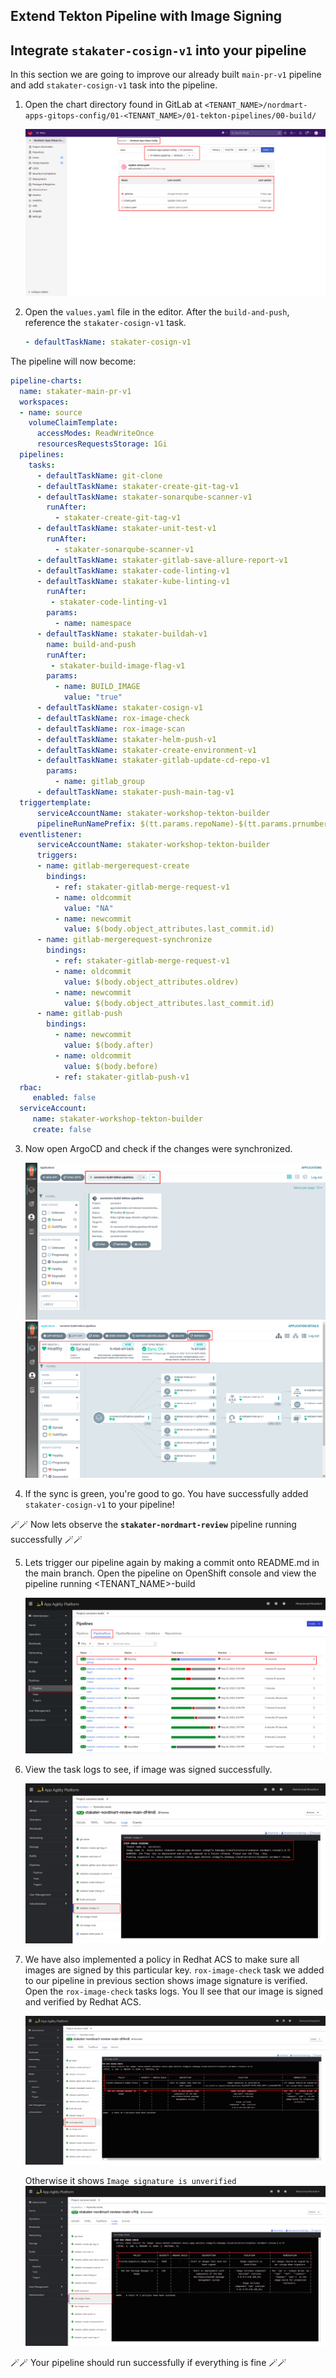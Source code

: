 ## Extend Tekton Pipeline with Image Signing

## Integrate `stakater-cosign-v1` into your pipeline

In this section we are going to improve our already built `main-pr-v1` pipeline and add `stakater-cosign-v1` task into the pipeline.  


1. Open the chart directory found in GitLab at `<TENANT_NAME>/nordmart-apps-gitops-config/01-<TENANT_NAME>/01-tekton-pipelines/00-build/`

    ![images/pipelines-Nordmart-apps-GitOps-config](images/pipelines-nordmart-apps-gitops-config.png)

2. Open the `values.yaml` file in the editor. After the `build-and-push`, reference the `stakater-cosign-v1` task. 

    ```yaml
    - defaultTaskName: stakater-cosign-v1
    ```


The pipeline will now become:
   ```yaml
   pipeline-charts:
     name: stakater-main-pr-v1
     workspaces:
     - name: source
       volumeClaimTemplate:
         accessModes: ReadWriteOnce
         resourcesRequestsStorage: 1Gi
     pipelines:
       tasks:
         - defaultTaskName: git-clone
         - defaultTaskName: stakater-create-git-tag-v1
         - defaultTaskName: stakater-sonarqube-scanner-v1
           runAfter:
             - stakater-create-git-tag-v1
         - defaultTaskName: stakater-unit-test-v1
           runAfter: 
             - stakater-sonarqube-scanner-v1
         - defaultTaskName: stakater-gitlab-save-allure-report-v1
         - defaultTaskName: stakater-code-linting-v1
         - defaultTaskName: stakater-kube-linting-v1
           runAfter:
            - stakater-code-linting-v1
           params:
             - name: namespace
         - defaultTaskName: stakater-buildah-v1
           name: build-and-push
           runAfter:
            - stakater-build-image-flag-v1
           params:
             - name: BUILD_IMAGE
               value: "true"
         - defaultTaskName: stakater-cosign-v1
         - defaultTaskName: rox-image-check
         - defaultTaskName: rox-image-scan
         - defaultTaskName: stakater-helm-push-v1
         - defaultTaskName: stakater-create-environment-v1
         - defaultTaskName: stakater-gitlab-update-cd-repo-v1
           params: 
             - name: gitlab_group
         - defaultTaskName: stakater-push-main-tag-v1
     triggertemplate:
         serviceAccountName: stakater-workshop-tekton-builder
         pipelineRunNamePrefix: $(tt.params.repoName)-$(tt.params.prnumberBranch)
     eventlistener:
         serviceAccountName: stakater-workshop-tekton-builder
         triggers:
         - name: gitlab-mergerequest-create
           bindings:
             - ref: stakater-gitlab-merge-request-v1
             - name: oldcommit
               value: "NA"
             - name: newcommit
               value: $(body.object_attributes.last_commit.id)
         - name: gitlab-mergerequest-synchronize
           bindings:
             - ref: stakater-gitlab-merge-request-v1
             - name: oldcommit
               value: $(body.object_attributes.oldrev)
             - name: newcommit
               value: $(body.object_attributes.last_commit.id)
         - name: gitlab-push
           bindings:
             - name: newcommit
               value: $(body.after)
             - name: oldcommit
               value: $(body.before)
             - ref: stakater-gitlab-push-v1
     rbac:
        enabled: false
     serviceAccount:
        name: stakater-workshop-tekton-builder
        create: false
  ```
3. Now open ArgoCD and check if the changes were synchronized.

    ![sorcerers-build-Tekton-pipelines](./images/sorcerers-build-tekton-pipelines.png)
    ![sorcerers-build-Tekton-pipelines2](./images/sorcerers-build-tekton-pipelines2.png)


4. If the sync is green, you're good to go. You have successfully added `stakater-cosign-v1` to your pipeline!

🪄🪄 Now lets observe the **`stakater-nordmart-review`** pipeline running successfully 🪄🪄

5. Lets trigger our pipeline again by making a commit onto README.md in the main branch. Open the pipeline on OpenShift console and view the pipeline running <TENANT_NAME>-build

    ![cosign-pipeline](images/cosign-pipeline.png)

6. View the task logs to see, if image was signed successfully.

    ![cosign-pipeline-logs](images/cosign-pipeline-logs.png)

7. We have also implemented a policy in Redhat ACS to make sure all images are signed by this particular key.
`rox-image-check` task we added to our pipeline in previous section shows image signature is verified.
Open the `rox-image-check` tasks logs. You ll see that our image is signed and verified by Redhat ACS.

    ![cosign-pipeline-rox-image-check-logs](images/cosign-pipeline-rox-image-check-logs.png)

    Otherwise it shows `Image signature is unverified`
      ![task-without-cosign](images/task-without-cosign.png)

🪄🪄 Your pipeline should run successfully if everything is fine 🪄🪄


